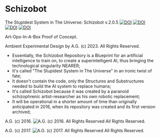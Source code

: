# Schizobot

The Stupidest System in The Universe: Schizobot v.2.0.5
[![DOI](https://zenodo.org/badge/DOI/10.5281/zenodo.157388.svg)](https://doi.org/10.5281/zenodo.157388)
[![DOI](https://zenodo.org/badge/DOI/10.5281/zenodo.224014.svg)](https://doi.org/10.5281/zenodo.224014)
[![DOI](https://zenodo.org/badge/DOI/10.5281/zenodo.226583.svg)](https://doi.org/10.5281/zenodo.226583)
[![DOI](https://zenodo.org/badge/DOI/10.5281/zenodo.3531597.svg)](https://doi.org/10.5281/zenodo.3531597)




Art-Ops-In-A-Box Proof of Concept.


Ambient Experimental Design by A.G. (c) 2023. All Rights Reserved.


* Essentially, the Schizobot Repository is a Blueprint for an artificial intelligence to train on, to create a superintelligent AI, thus bringing the technological singularity NEARER;
* It's called "The Stupidest System in The Universe" in an ironic twist of fate;
* It doesn't contain the code, only the Structures and Substructures needed to build the AI system to replace humans;
* It's called Schizobot because it was created by a paranoid schizophrenic artist-researcher as his own robotic replacement;
* It will be operational in a shorter amount of time than originally anticipated in 2016, when its repository was created and its first version archived;

A.G. (c) 2016. ![A.G. (c) 2016. All Rights Reserved](https://historiotheque.files.wordpress.com/2016/11/ag_signature_official_2015_50px_cropped.jpg) All Rights Reserved.


A.G. (c) 2017. ![A.G. (c) 2017. All Rights Reserved](https://historiotheque.files.wordpress.com/2016/12/ag_2017_signature_v1-0-1_50px.jpg) All Rights Reserved.

